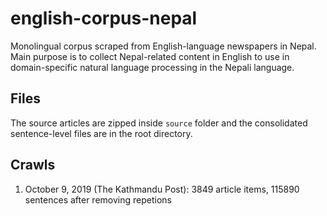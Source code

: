 # english-corpus-nepal
Monolingual corpus scraped from English-language newspapers in Nepal. Main purpose is to collect Nepal-related content in English to use in domain-specific natural language processing in the Nepali language.

## Files
The source articles are zipped inside `source` folder and the consolidated sentence-level files are in the root directory.

## Crawls
1. October 9, 2019 (The Kathmandu Post):  3849 article items, 115890 sentences after removing repetions